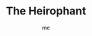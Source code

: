 ---
# basics
title     		 : "The Heirophant"
token					 : 'major-05'
card_type			 : '' # major, minor, court
layout				 : "tarot-card"
author    		 : 'me'
one_liner 		 : "Guidance, knowledge, revelation, belief"
alt_names			 : ['The Pope']
images				 : ['/assets/images/tarot/rws/rw-major-05.jpg']
keywords			 : ['guidance', 'knowledge', 'revelation', 'belief']
url						 : 'tarot/cards/major-05'
aliases				 : ['hierophant', 'the-hierophant']

meaning_light  : "Teaching or guiding others. Searching for the truth. Asking for guidance from a higher power. Acknowledging the wisdom and experience of others. Taking vows. Engaging in heartfelt rituals. Volunteering."

meaning_shadow : "Using experience as a means of manipulating or misguiding others. Being dogmatic. Favoring tradition over what is expedient or necessary. Going through the motions of empty rituals. Concealing wisdom. Restricting access to spiritual truths or the gods."

# more detail
correspondence_suit 				: ""
correspondence_archetype 		: "The Guardian/The Church/Faith"
correspondence_hebrew 			: "Vau/Nail or Spike/6"
correspondence_element 			: ""
correspondence_planet 			: "Earth"
correspondence_astrological : "Taurus"
correspondence_mystical 		: "The Christ, the Apostle Peter, Buddha, Mohammed. Popes, priests, and intercessors of every faith and tradition."
correspondence_story 				: "A skilled advisor or capable initiate teaches the main character the secrets he or she needs to succeed."

advice_relationships 	 : "A relationship should be more than just going through the motions. Seek the deeper meaning of small gestures and daily chores. Emphasize signs that those involved have real faith in the partnership. If necessary, seek guidance from a spiritual leader or counselor."

advice_work 					 : "Seek training or a mentor, particularly if you are having difficulty understanding a complex assignment or when adjusting to new professional surroundings. See your daily work as an expression of your faith. Take traditional routes instead of innovative, unproven measures."

advice_spirituality 	 : "See familiar spiritual symbols in a new light by pursuing a deeper understanding of them. If you’re a lone practitioner, consider the value of joining a like-minded group or learning from a worthy teacher. What are the larger truths behind the rituals or stories you’ve learned?"

advice_personal_growth : "In time, everyone must deal with conflicts between experience and faith. Where do you find your personal center? Values dictate behavior, so work to define what you truly believe in. Don’t shy away from the big questions, but be wary of gurus bearing quick answers."

advice_fortune_telling : "Expect to be caught in a misdeed and punished accordingly. Pray for forgiveness and confess wrongdoings. A more experienced man, spiritual leader, or father figure will come into your life."

questions	: ["How is your own faith (or lack of faith) reflected in this situation?", "Are there outdated beliefs you’d do well to abandon?", "What urges or inclinations are you being called upon to control?", "If you were in a respected position of power, what changes would you make?", "What role might tradition or religion play in this situation?", "Who authored the rules? Who enforces them? Why?", "How might an experienced guide impact this situation?"]

# referenced in the symbols.toml data file
symbols	  : ['5', 'three-tiered-crown', 'triple-cross-scepter', 'acolytes', 'red-roses-and-white-lilies']

# metadata
suppress_topnav : true
related_cards 	: []

---
